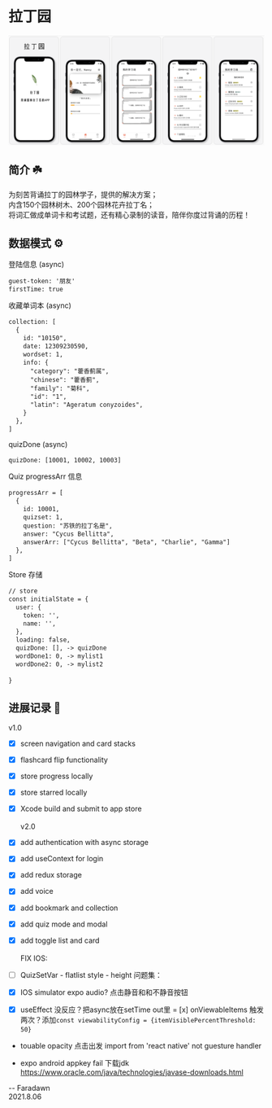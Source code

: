 # 拉丁园
![app screens](./assets/wallpaper/app-screen-new.png)

## 简介 ☘️
为刻苦背诵拉丁的园林学子，提供的解决方案；  
内含150个园林树木、200个园林花卉拉丁名；  
将词汇做成单词卡和考试题，还有精心录制的读音，陪伴你度过背诵的历程！  


## 数据模式 ⚙️
登陆信息 (async)
```
guest-token: '朋友'
firstTime: true
```

收藏单词本 (async)
```
collection: [
  {
    id: "10150",
    date: 12309230590,
    wordset: 1,
    info: {
      "category": "藿香蓟属",
      "chinese": "藿香蓟",
      "family": "菊科",
      "id": "1",
      "latin": "Ageratum conyzoides",
    }
  },
]
```
quizDone (async)
```
quizDone: [10001, 10002, 10003]
```
Quiz progressArr 信息
```
progressArr = [
  {
    id: 10001,
    quizset: 1,
    question: "苏铁的拉丁名是",
    answer: "Cycus Bellitta",
    answerArr: ["Cycus Bellitta", "Beta", "Charlie", "Gamma"]
  },
]

```

Store 存储
```
// store
const initialState = {
  user: {
    token: '',
    name: '',
  },
  loading: false,
  quizDone: [], -> quizDone
  wordDone1: 0, -> mylist1
  wordDone2: 0, -> mylist2

} 
```


## 进展记录 📝 
v1.0
- [x] screen navigation and card stacks
- [x] flashcard flip functionality
- [x] store progress locally
- [x] store starred locally
- [x] Xcode build and submit to app store
<br></br>
v2.0
- [x] add authentication with async storage
- [x] add useContext for login
- [x] add redux storage
- [x] add voice
- [x] add bookmark and collection
- [x] add quiz mode and modal
- [x] add toggle list and card
<br></br>
FIX IOS:
- [ ] QuizSetVar - flatlist style - height
问题集：
- [x] IOS simulator expo audio? 点击静音和和不静音按钮
- [x] useEffect 没反应？把async放在setTime out里
= [x] onViewableItems 触发两次？添加`const viewabilityConfig = {itemVisiblePercentThreshold: 50}`


- touable opacity 点击出发
import from 'react native' not guesture handler 

- expo android appkey fail
下载jdk
https://www.oracle.com/java/technologies/javase-downloads.html





-- Faradawn  
2021.8.06





